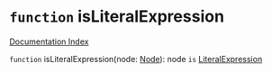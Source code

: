 # `function` isLiteralExpression

[Documentation Index](../README.md)

`function` isLiteralExpression(node: [Node](../interface.Node/README.md)): node `is` [LiteralExpression](../interface.LiteralExpression/README.md)

